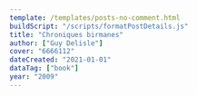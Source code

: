 ```yaml
---
template: /templates/posts-no-comment.html
buildScript: "/scripts/formatPostDetails.js"
title: "Chroniques birmanes"
author: ["Guy Delisle"]
cover: "6666112"
dateCreated: "2021-01-01"
dataTag: ["book"]
year: "2009"
---
```

